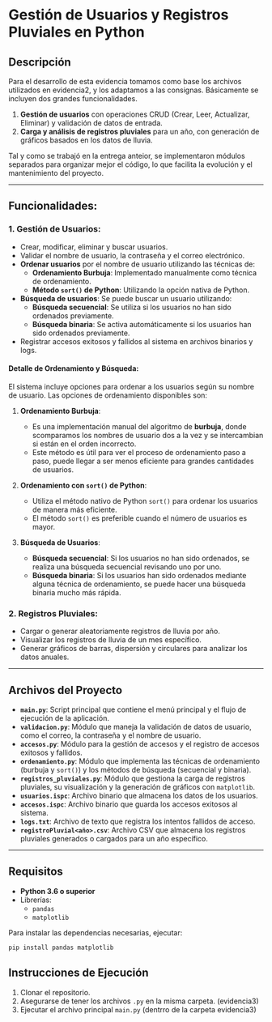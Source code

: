 # Gestión de Usuarios y Registros Pluviales en Python

## Descripción

Para el desarrollo de esta evidencia tomamos como base los archivos utilizados en evidencia2, y los adaptamos a las consignas.
Básicamente se incluyen dos grandes funcionalidades.
1. **Gestión de usuarios** con operaciones CRUD (Crear, Leer, Actualizar, Eliminar) y validación de datos de entrada.
2. **Carga y análisis de registros pluviales** para un año, con generación de gráficos basados en los datos de lluvia.

Tal y como se trabajó en la entrega anteior, se implementaron módulos separados para organizar mejor el código, lo que facilita la evolución y el mantenimiento del proyecto.

---

## Funcionalidades:

### 1. **Gestión de Usuarios**:
   - Crear, modificar, eliminar y buscar usuarios.
   - Validar el nombre de usuario, la contraseña y el correo electrónico.
   - **Ordenar usuarios** por el nombre de usuario utilizando las técnicas de:
     - **Ordenamiento Burbuja**: Implementado manualmente como técnica de ordenamiento.
     - **Método `sort()` de Python**: Utilizando la opción nativa de Python.
   - **Búsqueda de usuarios**: Se puede buscar un usuario utilizando:
     - **Búsqueda secuencial**: Se utiliza si los usuarios no han sido ordenados previamente.
     - **Búsqueda binaria**: Se activa automáticamente si los usuarios han sido ordenados previamente.
   - Registrar accesos exitosos y fallidos al sistema en archivos binarios y logs.

#### Detalle de Ordenamiento y Búsqueda:
El sistema incluye opciones para ordenar a los usuarios según su nombre de usuario. Las opciones de ordenamiento disponibles son:

1. **Ordenamiento Burbuja**: 
   - Es una implementación manual del algoritmo de **burbuja**, donde scomparamos los nombres de usuario dos a la vez y se intercambian si están en el orden incorrecto.
   - Este método es útil para ver el proceso de ordenamiento paso a paso, puede llegar a ser menos eficiente para grandes cantidades de usuarios.

2. **Ordenamiento con `sort()` de Python**: 
   - Utiliza el método nativo de Python `sort()` para ordenar los usuarios de manera más eficiente.
   - El método `sort()` es preferible cuando el número de usuarios es mayor.

3. **Búsqueda de Usuarios**:
   - **Búsqueda secuencial**: Si los usuarios no han sido ordenados, se realiza una búsqueda secuencial revisando uno por uno.
   - **Búsqueda binaria**: Si los usuarios han sido ordenados mediante alguna técnica de ordenamiento, se puede hacer una búsqueda binaria mucho más rápida.

### 2. **Registros Pluviales**:
   - Cargar o generar aleatoriamente registros de lluvia por año.
   - Visualizar los registros de lluvia de un mes específico.
   - Generar gráficos de barras, dispersión y circulares para analizar los datos anuales.

---

## Archivos del Proyecto

- **`main.py`**: Script principal que contiene el menú principal y el flujo de ejecución de la aplicación.
- **`validacion.py`**: Módulo que maneja la validación de datos de usuario, como el correo, la contraseña y el nombre de usuario.
- **`accesos.py`**: Módulo para la gestión de accesos y el registro de accesos exitosos y fallidos.
- **`ordenamiento.py`**: Módulo que implementa las técnicas de ordenamiento (burbuja y `sort()`) y los métodos de búsqueda (secuencial y binaria).
- **`registros_pluviales.py`**: Módulo que gestiona la carga de registros pluviales, su visualización y la generación de gráficos con `matplotlib`.
- **`usuarios.ispc`**: Archivo binario que almacena los datos de los usuarios.
- **`accesos.ispc`**: Archivo binario que guarda los accesos exitosos al sistema.
- **`logs.txt`**: Archivo de texto que registra los intentos fallidos de acceso.
- **`registroPluvial<año>.csv`**: Archivo CSV que almacena los registros pluviales generados o cargados para un año específico.

---

## Requisitos

- **Python 3.6 o superior**
- Librerías:
  - `pandas`
  - `matplotlib`

Para instalar las dependencias necesarias, ejecutar:

```bash
pip install pandas matplotlib
```

## Instrucciones de Ejecución

1. Clonar el repositorio.
2. Asegurarse de tener los archivos `.py` en la misma carpeta. (evidencia3)
3. Ejecutar el archivo principal `main.py` (dentrro de la carpeta evidencia3)